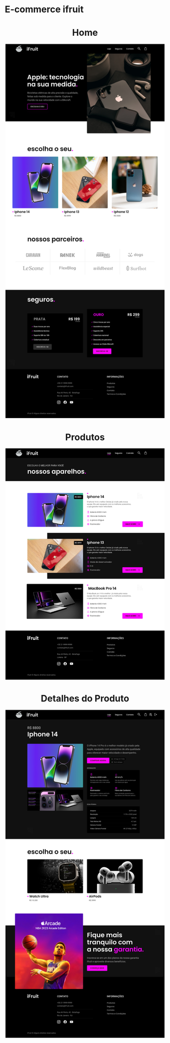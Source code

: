 # E-commerce ifruit 


<div align = "center"> 
  <h1> Home </h1>                                  
<img src = './FinalProject/home.png' width="500px" />  
  
</div>

<div align = "center"> 
  <h1> Produtos </h1>                                  
<img src = './FinalProject/produtos.png' width="500px" />  
  
</div>

<div align = "center"> 
  <h1> Detalhes do Produto </h1>                                  
<img src = './FinalProject/iprodutos-interna.png' width="500px" />  
  
</div>

